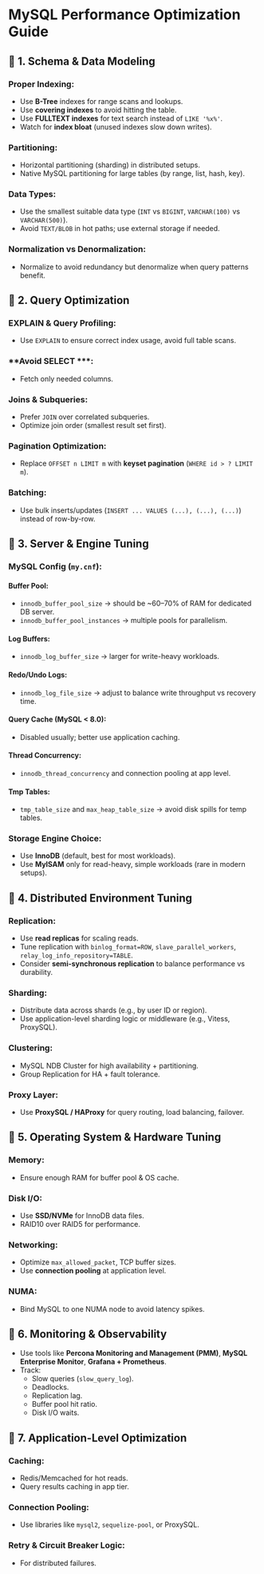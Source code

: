 # MySQL Performance Optimization Guide

## 🔹 1. **Schema & Data Modeling**

### **Proper Indexing**:
* Use **B-Tree** indexes for range scans and lookups.
* Use **covering indexes** to avoid hitting the table.
* Use **FULLTEXT indexes** for text search instead of `LIKE '%x%'`.
* Watch for **index bloat** (unused indexes slow down writes).

### **Partitioning**:
* Horizontal partitioning (sharding) in distributed setups.
* Native MySQL partitioning for large tables (by range, list, hash, key).

### **Data Types**:
* Use the smallest suitable data type (`INT` vs `BIGINT`, `VARCHAR(100)` vs `VARCHAR(500)`).
* Avoid `TEXT/BLOB` in hot paths; use external storage if needed.

### **Normalization vs Denormalization**:
* Normalize to avoid redundancy but denormalize when query patterns benefit.

## 🔹 2. **Query Optimization**

### **EXPLAIN & Query Profiling**:
* Use `EXPLAIN` to ensure correct index usage, avoid full table scans.

### **Avoid SELECT ***: 
* Fetch only needed columns.

### **Joins & Subqueries**:
* Prefer `JOIN` over correlated subqueries.
* Optimize join order (smallest result set first).

### **Pagination Optimization**:
* Replace `OFFSET n LIMIT m` with **keyset pagination** (`WHERE id > ? LIMIT m`).

### **Batching**:
* Use bulk inserts/updates (`INSERT ... VALUES (...), (...), (...)`) instead of row-by-row.

## 🔹 3. **Server & Engine Tuning**

### MySQL Config (`my.cnf`):

#### **Buffer Pool**:
* `innodb_buffer_pool_size` → should be ~60–70% of RAM for dedicated DB server.
* `innodb_buffer_pool_instances` → multiple pools for parallelism.

#### **Log Buffers**:
* `innodb_log_buffer_size` → larger for write-heavy workloads.

#### **Redo/Undo Logs**:
* `innodb_log_file_size` → adjust to balance write throughput vs recovery time.

#### **Query Cache (MySQL < 8.0)**: 
* Disabled usually; better use application caching.

#### **Thread Concurrency**:
* `innodb_thread_concurrency` and connection pooling at app level.

#### **Tmp Tables**:
* `tmp_table_size` and `max_heap_table_size` → avoid disk spills for temp tables.

### Storage Engine Choice:
* Use **InnoDB** (default, best for most workloads).
* Use **MyISAM** only for read-heavy, simple workloads (rare in modern setups).

## 🔹 4. **Distributed Environment Tuning**

### **Replication**:
* Use **read replicas** for scaling reads.
* Tune replication with `binlog_format=ROW`, `slave_parallel_workers`, `relay_log_info_repository=TABLE`.
* Consider **semi-synchronous replication** to balance performance vs durability.

### **Sharding**:
* Distribute data across shards (e.g., by user ID or region).
* Use application-level sharding logic or middleware (e.g., Vitess, ProxySQL).

### **Clustering**:
* MySQL NDB Cluster for high availability + partitioning.
* Group Replication for HA + fault tolerance.

### **Proxy Layer**:
* Use **ProxySQL / HAProxy** for query routing, load balancing, failover.

## 🔹 5. **Operating System & Hardware Tuning**

### **Memory**: 
* Ensure enough RAM for buffer pool & OS cache.

### **Disk I/O**:
* Use **SSD/NVMe** for InnoDB data files.
* RAID10 over RAID5 for performance.

### **Networking**:
* Optimize `max_allowed_packet`, TCP buffer sizes.
* Use **connection pooling** at application level.

### **NUMA**: 
* Bind MySQL to one NUMA node to avoid latency spikes.

## 🔹 6. **Monitoring & Observability**

* Use tools like **Percona Monitoring and Management (PMM)**, **MySQL Enterprise Monitor**, **Grafana + Prometheus**.
* Track:
  * Slow queries (`slow_query_log`).
  * Deadlocks.
  * Replication lag.
  * Buffer pool hit ratio.
  * Disk I/O waits.

## 🔹 7. **Application-Level Optimization**

### **Caching**:
* Redis/Memcached for hot reads.
* Query results caching in app tier.

### **Connection Pooling**:
* Use libraries like `mysql2`, `sequelize-pool`, or ProxySQL.

### **Retry & Circuit Breaker Logic**: 
* For distributed failures.